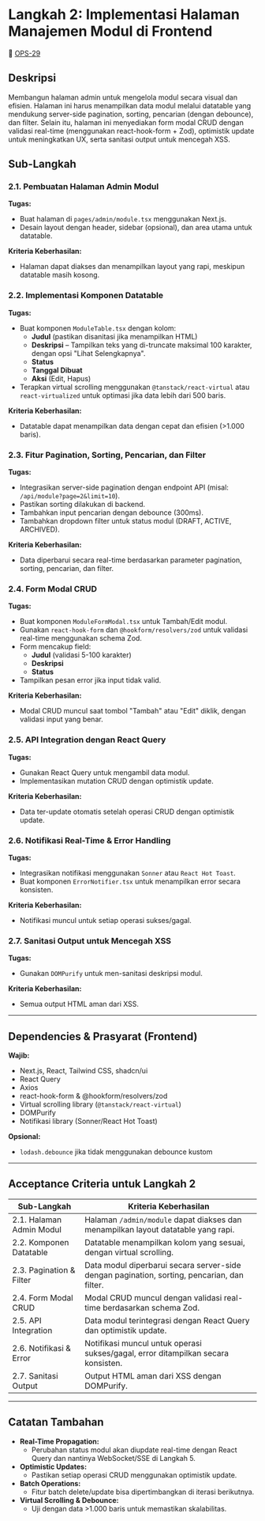 # Langkah 2: Implementasi Halaman Manajemen Modul di Frontend

🔗 [OPS-29](https://eviewnicks-1738239611759.atlassian.net/browse/OPS-29)


## Deskripsi
Membangun halaman admin untuk mengelola modul secara visual dan efisien. Halaman ini harus menampilkan data modul melalui datatable yang mendukung server-side pagination, sorting, pencarian (dengan debounce), dan filter. Selain itu, halaman ini menyediakan form modal CRUD dengan validasi real-time (menggunakan react-hook-form + Zod), optimistik update untuk meningkatkan UX, serta sanitasi output untuk mencegah XSS.

## Sub-Langkah

### 2.1. Pembuatan Halaman Admin Modul
**Tugas:**
- Buat halaman di `pages/admin/module.tsx` menggunakan Next.js.
- Desain layout dengan header, sidebar (opsional), dan area utama untuk datatable.

**Kriteria Keberhasilan:**
- Halaman dapat diakses dan menampilkan layout yang rapi, meskipun datatable masih kosong.

### 2.2. Implementasi Komponen Datatable
**Tugas:**
- Buat komponen `ModuleTable.tsx` dengan kolom:
  - **Judul** (pastikan disanitasi jika menampilkan HTML)
  - **Deskripsi** – Tampilkan teks yang di-truncate maksimal 100 karakter, dengan opsi "Lihat Selengkapnya".
  - **Status**
  - **Tanggal Dibuat**
  - **Aksi** (Edit, Hapus)
- Terapkan virtual scrolling menggunakan `@tanstack/react-virtual` atau `react-virtualized` untuk optimasi jika data lebih dari 500 baris.


**Kriteria Keberhasilan:**
- Datatable dapat menampilkan data dengan cepat dan efisien (>1.000 baris).

### 2.3. Fitur Pagination, Sorting, Pencarian, dan Filter
**Tugas:**
- Integrasikan server-side pagination dengan endpoint API (misal: `/api/module?page=2&limit=10`).
- Pastikan sorting dilakukan di backend.
- Tambahkan input pencarian dengan debounce (300ms).
- Tambahkan dropdown filter untuk status modul (DRAFT, ACTIVE, ARCHIVED).

**Kriteria Keberhasilan:**
- Data diperbarui secara real-time berdasarkan parameter pagination, sorting, pencarian, dan filter.

### 2.4. Form Modal CRUD
**Tugas:**
- Buat komponen `ModuleFormModal.tsx` untuk Tambah/Edit modul.
- Gunakan `react-hook-form` dan `@hookform/resolvers/zod` untuk validasi real-time menggunakan schema Zod.
- Form mencakup field:
  - **Judul** (validasi 5-100 karakter)
  - **Deskripsi**
  - **Status**
- Tampilkan pesan error jika input tidak valid.

**Kriteria Keberhasilan:**
- Modal CRUD muncul saat tombol "Tambah" atau "Edit" diklik, dengan validasi input yang benar.

### 2.5. API Integration dengan React Query
**Tugas:**
- Gunakan React Query untuk mengambil data modul.
- Implementasikan mutation CRUD dengan optimistik update.

**Kriteria Keberhasilan:**
- Data ter-update otomatis setelah operasi CRUD dengan optimistik update.

### 2.6. Notifikasi Real-Time & Error Handling
**Tugas:**
- Integrasikan notifikasi menggunakan `Sonner` atau `React Hot Toast`.
- Buat komponen `ErrorNotifier.tsx` untuk menampilkan error secara konsisten.

**Kriteria Keberhasilan:**
- Notifikasi muncul untuk setiap operasi sukses/gagal.

### 2.7. Sanitasi Output untuk Mencegah XSS
**Tugas:**
- Gunakan `DOMPurify` untuk men-sanitasi deskripsi modul.

**Kriteria Keberhasilan:**
- Semua output HTML aman dari XSS.

---

## Dependencies & Prasyarat (Frontend)
**Wajib:**
- Next.js, React, Tailwind CSS, shadcn/ui
- React Query
- Axios
- react-hook-form & @hookform/resolvers/zod
- Virtual scrolling library (`@tanstack/react-virtual`)
- DOMPurify
- Notifikasi library (Sonner/React Hot Toast)

**Opsional:**
- `lodash.debounce` jika tidak menggunakan debounce kustom

---

## Acceptance Criteria untuk Langkah 2
| Sub-Langkah | Kriteria Keberhasilan |
|------------|----------------------|
| 2.1. Halaman Admin Modul | Halaman `/admin/module` dapat diakses dan menampilkan layout datatable yang rapi. |
| 2.2. Komponen Datatable | Datatable menampilkan kolom yang sesuai, dengan virtual scrolling. |
| 2.3. Pagination & Filter | Data modul diperbarui secara server-side dengan pagination, sorting, pencarian, dan filter. |
| 2.4. Form Modal CRUD | Modal CRUD muncul dengan validasi real-time berdasarkan schema Zod. |
| 2.5. API Integration | Data modul terintegrasi dengan React Query dan optimistik update. |
| 2.6. Notifikasi & Error | Notifikasi muncul untuk operasi sukses/gagal, error ditampilkan secara konsisten. |
| 2.7. Sanitasi Output | Output HTML aman dari XSS dengan DOMPurify. |

---

## Catatan Tambahan
- **Real-Time Propagation:**
  - Perubahan status modul akan diupdate real-time dengan React Query dan nantinya WebSocket/SSE di Langkah 5.
- **Optimistic Updates:**
  - Pastikan setiap operasi CRUD menggunakan optimistik update.
- **Batch Operations:**
  - Fitur batch delete/update bisa dipertimbangkan di iterasi berikutnya.
- **Virtual Scrolling & Debounce:**
  - Uji dengan data >1.000 baris untuk memastikan skalabilitas.